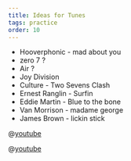 ```yaml
---
title: Ideas for Tunes
tags: practice
order: 10
---
```


- Hooverphonic - mad about you
- zero 7 ?
- Air ?
- Joy Division
- Culture - Two Sevens Clash
- Ernest Ranglin - Surfin
- Eddie Martin - Blue to the bone
- Van Morrison - madame george
- James Brown - lickin stick

@[youtube](AWVd-UHov0Q)

@[youtube](cytUz9KkK9M)
